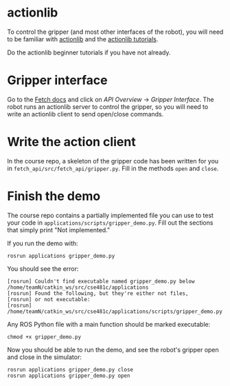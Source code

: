 # actionlib
To control the gripper (and most other interfaces of the robot), you will need to be familiar with [actionlib](http://wiki.ros.org/actionlib) and the [actionlib tutorials](http://wiki.ros.org/actionlib/Tutorials).

Do the actionlib beginner tutorials if you have not already.

# Gripper interface
Go to the [Fetch docs](http://docs.fetchrobotics.com/index.html) and click on *API Overview* -> *Gripper Interface*.
The robot runs an actionlib server to control the gripper, so you will need to write an actionlib client to send open/close commands.

# Write the action client
In the course repo, a skeleton of the gripper code has been written for you in `fetch_api/src/fetch_api/gripper.py`.
Fill in the methods `open` and `close`.

# Finish the demo
The course repo contains a partially implemented file you can use to test your code in `applications/scripts/gripper_demo.py`.
Fill out the sections that simply print "Not implemented."

If you run the demo with:
```
rosrun applications gripper_demo.py
```

You should see the error:
```
[rosrun] Couldn't find executable named gripper_demo.py below /home/teamN/catkin_ws/src/cse481c/applications
[rosrun] Found the following, but they're either not files,
[rosrun] or not executable:
[rosrun]   /home/teamN/catkin_ws/src/cse481c/applications/scripts/gripper_demo.py
```

Any ROS Python file with a main function should be marked executable:
```
chmod +x gripper_demo.py
```

Now you should be able to run the demo, and see the robot's gripper open and close in the simulator:
```
rosrun applications gripper_demo.py close
rosrun applications gripper_demo.py open
```